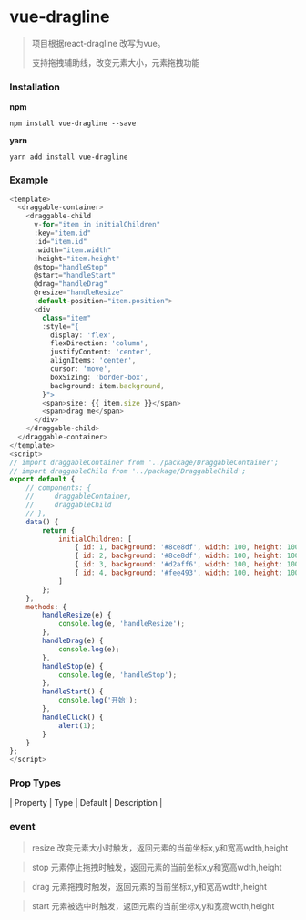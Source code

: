 # vue-dragline
> 项目根据react-dragline 改写为vue。
> 
> 支持拖拽辅助线，改变元素大小，元素拖拽功能




### Installation
**npm**
```
npm install vue-dragline --save
```
**yarn**
```
yarn add install vue-dragline
```
### Example
```js
<template>
  <draggable-container>
    <draggable-child
      v-for="item in initialChildren"
      :key="item.id"
      :id="item.id"
      :width="item.width"
      :height="item.height"
      @stop="handleStop"
      @start="handleStart"
      @drag="handleDrag"
      @resize="handleResize"
      :default-position="item.position">
      <div
        class="item"
        :style="{
          display: 'flex',
          flexDirection: 'column',
          justifyContent: 'center',
          alignItems: 'center',
          cursor: 'move',
          boxSizing: 'border-box',
          background: item.background,
        }">
        <span>size: {{ item.size }}</span>
        <span>drag me</span>
      </div>
    </draggable-child>
  </draggable-container>
</template>
<script>
// import draggableContainer from '../package/DraggableContainer';
// import draggableChild from '../package/DraggableChild';
export default {
    // components: {
    //     draggableContainer,
    //     draggableChild
    // },
    data() {
        return {
            initialChildren: [
                { id: 1, background: '#8ce8df', width: 100, height: 100, position: { x: 100, y: 10 } },
                { id: 2, background: '#8ce8df', width: 100, height: 100, position: { x: 400, y: 106 } },
                { id: 3, background: '#d2aff6', width: 100, height: 100, position: { x: 100, y: 316 } },
                { id: 4, background: '#fee493', width: 100, height: 100, position: { x: 480, y: 376 } },
            ]
        };
    },
    methods: {
        handleResize(e) {
            console.log(e, 'handleResize');
        },
        handleDrag(e) {
            console.log(e);
        },
        handleStop(e) {
            console.log(e, 'handleStop');
        },
        handleStart() {
            console.log('开始');
        },
        handleClick() {
            alert(1);
        }
    }
};
</script>
```

### Prop Types
| Property | Type | Default | Description |


### event
> resize
> 改变元素大小时触发，返回元素的当前坐标x,y和宽高wdth,height

> stop
> 元素停止拖拽时触发，返回元素的当前坐标x,y和宽高wdth,height

> drag
> 元素拖拽时触发，返回元素的当前坐标x,y和宽高wdth,height

> start
> 元素被选中时触发，返回元素的当前坐标x,y和宽高wdth,height


